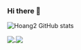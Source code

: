 ### Hi there 👋

![Hoang2 GitHub stats](https://github-readme-stats.vercel.app/api?username=chicanancom&show_icons=true&theme=radical)

<a href="https://github.com/chicanancom/Image2ASCII">
  <!-- Change the `github-readme-stats.anuraghazra1.vercel.app` to `github-readme-stats.vercel.app`  -->
  <img align="center" src="https://github-readme-stats.anuraghazra1.vercel.app/api/pin/?username=chicanancom&repo=Image2ASCII&theme=radical" />
</a>  
<a href="https://github.com/chicanancom/Image2image">
  <!-- Change the `github-readme-stats.anuraghazra1.vercel.app` to `github-readme-stats.vercel.app`  -->
  <img align="center" src="https://github-readme-stats.anuraghazra1.vercel.app/api/pin/?username=chicanancom&repo=Image2image&theme=radical" />
</a>  
